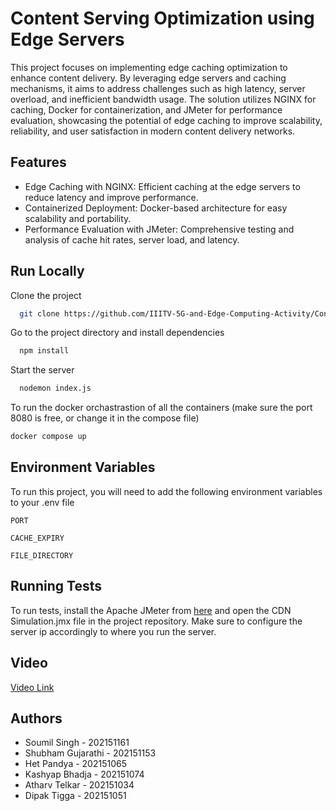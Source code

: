 
# Content Serving Optimization using Edge Servers
This project focuses on implementing edge caching optimization to enhance content delivery. By leveraging edge servers and caching mechanisms, it aims to address challenges such as high latency, server overload, and inefficient bandwidth usage. The solution utilizes NGINX for caching, Docker for containerization, and JMeter for performance evaluation, showcasing the potential of edge caching to improve scalability, reliability, and user satisfaction in modern content delivery networks.

## Features

- Edge Caching with NGINX: Efficient caching at the edge servers to reduce latency and improve performance.
- Containerized Deployment: Docker-based architecture for easy scalability and portability.
- Performance Evaluation with JMeter: Comprehensive testing and analysis of cache hit rates, server load, and latency.


## Run Locally

Clone the project

```bash
  git clone https://github.com/IIITV-5G-and-Edge-Computing-Activity/Content-Serving-Optimization-using-Edge-Caching.git
```

Go to the project directory and install dependencies

```bash
  npm install
```

Start the server

```bash
  nodemon index.js
```

To run the docker orchastrastion of all the containers (make sure the port 8080 is free, or change it in the compose file)
```bash
docker compose up
```

## Environment Variables

To run this project, you will need to add the following environment variables to your .env file

`PORT`

`CACHE_EXPIRY`

`FILE_DIRECTORY`


## Running Tests

To run tests, install the Apache JMeter from [here](https://jmeter.apache.org/download_jmeter.cgi) and open the CDN Simulation.jmx file in the project repository. Make sure to configure the server ip accordingly to where you run the server.
## Video
[Video Link](https://drive.google.com/file/d/1wfJcv1PnKGucE8nbuAWcIDSl07Lih1Tz/view?usp=sharing)


## Authors

- Soumil Singh - 202151161
- Shubham Gujarathi - 202151153
- Het Pandya - 202151065
- Kashyap Bhadja - 202151074
- Atharv Telkar - 202151034
- Dipak Tigga - 202151051